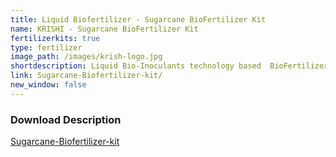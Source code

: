```yaml
---
title: Liquid Biofertilizer - Sugarcane BioFertilizer Kit
name: KRISHI - Sugarcane BioFertilizer Kit
fertilizerkits: true
type: fertilizer
image_path: /images/krish-logo.jpg
shortdescription: Liquid Bio-Inoculants technology based  BioFertilizer Consortia for Sugarcane cultivation
link: Sugarcane-Biofertilizer-kit/
new_window: false
---
```

### Download Description
<section>
<div class="button home"><a href="/download/Sugarcane-PhampletAlter.pdf">Sugarcane-Biofertilizer-kit</a></div>
</section>
